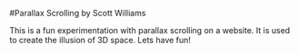 #Parallax Scrolling by Scott Williams

This is a fun experimentation with parallax scrolling on a website. It is used to create the illusion of 3D space. Lets have fun!